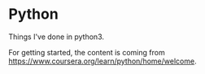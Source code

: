# Python
Things I've done in python3.

For getting started, the content is coming from https://www.coursera.org/learn/python/home/welcome.
